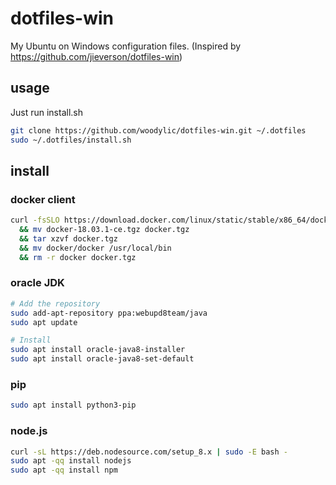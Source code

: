 # dotfiles-win

My Ubuntu on Windows configuration files. (Inspired by https://github.com/jieverson/dotfiles-win)

## usage

Just run install.sh

```bash
git clone https://github.com/woodylic/dotfiles-win.git ~/.dotfiles
sudo ~/.dotfiles/install.sh
```

## install

### docker client

```bash
curl -fsSLO https://download.docker.com/linux/static/stable/x86_64/docker-18.03.1-ce.tgz
  && mv docker-18.03.1-ce.tgz docker.tgz
  && tar xzvf docker.tgz
  && mv docker/docker /usr/local/bin
  && rm -r docker docker.tgz
```

### oracle JDK

```bash
# Add the repository
sudo add-apt-repository ppa:webupd8team/java
sudo apt update

# Install
sudo apt install oracle-java8-installer
sudo apt install oracle-java8-set-default
```

### pip

```bash
sudo apt install python3-pip
```

### node.js

```bash
curl -sL https://deb.nodesource.com/setup_8.x | sudo -E bash -
sudo apt -qq install nodejs
sudo apt -qq install npm
```
